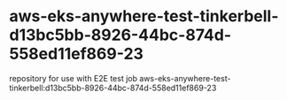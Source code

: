 # aws-eks-anywhere-test-tinkerbell-d13bc5bb-8926-44bc-874d-558ed11ef869-23
repository for use with E2E test job aws-eks-anywhere-test-tinkerbell:d13bc5bb-8926-44bc-874d-558ed11ef869-23
